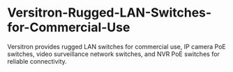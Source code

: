 # Versitron-Rugged-LAN-Switches-for-Commercial-Use
Versitron provides rugged LAN switches for commercial use, IP camera PoE switches, video surveillance network switches, and NVR PoE switches for reliable connectivity.
